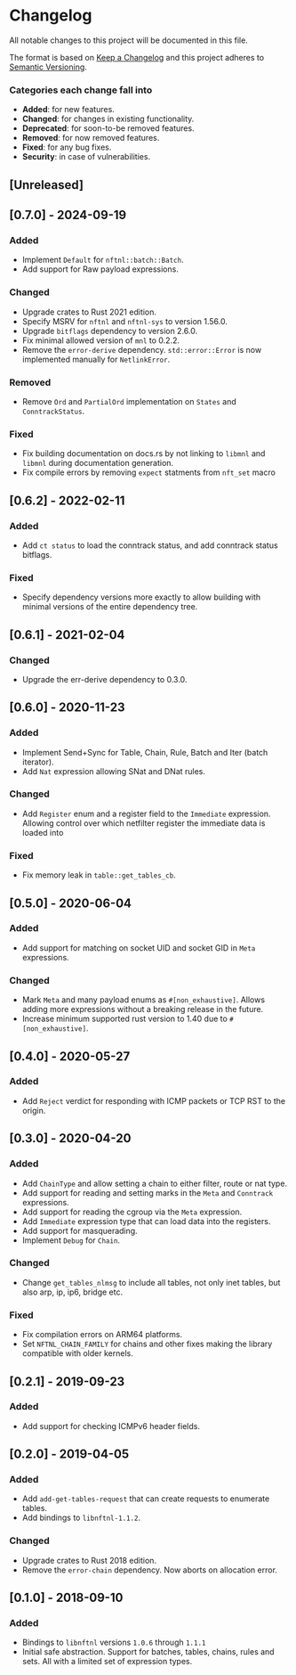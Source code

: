 # Changelog
All notable changes to this project will be documented in this file.

The format is based on [Keep a Changelog](http://keepachangelog.com/en/1.0.0/)
and this project adheres to [Semantic Versioning](http://semver.org/spec/v2.0.0.html).

### Categories each change fall into

* **Added**: for new features.
* **Changed**: for changes in existing functionality.
* **Deprecated**: for soon-to-be removed features.
* **Removed**: for now removed features.
* **Fixed**: for any bug fixes.
* **Security**: in case of vulnerabilities.


## [Unreleased]


## [0.7.0] - 2024-09-19
### Added
- Implement `Default` for `nftnl::batch::Batch`.
- Add support for Raw payload expressions.

### Changed
- Upgrade crates to Rust 2021 edition.
- Specify MSRV for `nftnl` and `nftnl-sys` to version 1.56.0.
- Upgrade `bitflags` dependency to version 2.6.0.
- Fix minimal allowed version of `mnl` to  0.2.2.
- Remove the `error-derive` dependency. `std::error::Error` is now implemented manually for
  `NetlinkError`.

### Removed
- Remove `Ord` and `PartialOrd` implementation on `States` and `ConntrackStatus`.

### Fixed
- Fix building documentation on docs.rs by not linking to `libmnl` and `libmnl` during documentation
  generation.
- Fix compile errors by removing `expect` statments from `nft_set` macro


## [0.6.2] - 2022-02-11
### Added
- Add `ct status` to load the conntrack status, and add conntrack status bitflags.

### Fixed
- Specify dependency versions more exactly to allow building with minimal versions
  of the entire dependency tree.


## [0.6.1] - 2021-02-04
### Changed
- Upgrade the err-derive dependency to 0.3.0.


## [0.6.0] - 2020-11-23
### Added
- Implement Send+Sync for Table, Chain, Rule, Batch and Iter (batch iterator).
- Add `Nat` expression allowing SNat and DNat rules.

### Changed
- Add `Register` enum and a register field to the `Immediate` expression. Allowing control
  over which netfilter register the immediate data is loaded into

### Fixed
- Fix memory leak in `table::get_tables_cb`.


## [0.5.0] - 2020-06-04
### Added
- Add support for matching on socket UID and socket GID in `Meta` expressions.

### Changed
- Mark `Meta` and many payload enums as `#[non_exhaustive]`. Allows adding more expressions
  without a breaking release in the future.
- Increase minimum supported rust version to 1.40 due to `#[non_exhaustive]`.


## [0.4.0] - 2020-05-27
### Added
- Add `Reject` verdict for responding with ICMP packets or TCP RST to the origin.


## [0.3.0] - 2020-04-20
### Added
- Add `ChainType` and allow setting a chain to either filter, route or nat type.
- Add support for reading and setting marks in the `Meta` and `Conntrack` expressions.
- Add support for reading the cgroup via the `Meta` expression.
- Add `Immediate` expression type that can load data into the registers.
- Add support for masquerading.
- Implement `Debug` for `Chain`.

### Changed
- Change `get_tables_nlmsg` to include all tables, not only inet tables,
  but also arp, ip, ip6, bridge etc.

### Fixed
- Fix compilation errors on ARM64 platforms.
- Set `NFTNL_CHAIN_FAMILY` for chains and other fixes making the library compatible
  with older kernels.

## [0.2.1] - 2019-09-23
### Added
- Add support for checking ICMPv6 header fields.


## [0.2.0] - 2019-04-05
### Added
- Add `add-get-tables-request` that can create requests to enumerate tables.
- Add bindings to `libnftnl-1.1.2`.

### Changed
- Upgrade crates to Rust 2018 edition.
- Remove the `error-chain` dependency. Now aborts on allocation error.


## [0.1.0] - 2018-09-10
### Added
- Bindings to `libnftnl` versions `1.0.6` through `1.1.1`
- Initial safe abstraction. Support for batches, tables, chains, rules and sets.
  All with a limited set of expression types.
